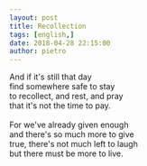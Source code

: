```yaml
---
layout: post
title: Recollection
tags: [english,]
date: 2018-04-28 22:15:00
author: pietro
---
```

And if it's still that day<br/>find somewhere safe to stay<br/>to recollect, and rest, and pray<br/>that it's not the time to pay.<br/><br/>For we've already given enough<br/>and there's so much more to give<br/>true, there's not much left to laugh<br/>but there must be more to live.
